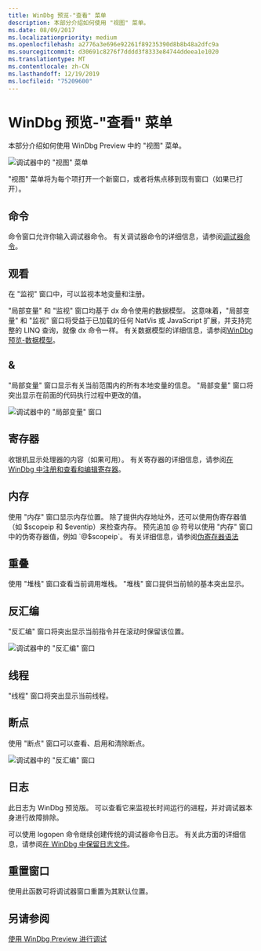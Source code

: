 ```yaml
---
title: WinDbg 预览-"查看" 菜单
description: 本部分介绍如何使用 "视图" 菜单。
ms.date: 08/09/2017
ms.localizationpriority: medium
ms.openlocfilehash: a2776a3e696e92261f89235390d8b8b48a2dfc9a
ms.sourcegitcommit: d30691c8276f7dddd3f8333e84744ddeea1e1020
ms.translationtype: MT
ms.contentlocale: zh-CN
ms.lasthandoff: 12/19/2019
ms.locfileid: "75209600"
---
```

# <a name="windbg-preview---view-menu"></a>WinDbg 预览-"查看" 菜单

本部分介绍如何使用 WinDbg Preview 中的 "视图" 菜单。

![调试器中的 "视图" 菜单](images/windbgx-view-menu.png)

"视图" 菜单将为每个项打开一个新窗口，或者将焦点移到现有窗口（如果已打开）。

## <a name="command"></a>命令 
命令窗口允许你输入调试器命令。 有关调试器命令的详细信息，请参阅[调试器命令](debugger-commands.md)。

## <a name="watch"></a>观看 

在 "监视" 窗口中，可以监视本地变量和注册。 

"局部变量" 和 "监视" 窗口均基于 dx 命令使用的数据模型。 这意味着，"局部变量" 和 "监视" 窗口将受益于已加载的任何 NatVis 或 JavaScript 扩展，并支持完整的 LINQ 查询，就像 dx 命令一样。 有关数据模型的详细信息，请参阅[WinDbg 预览-数据模型](windbg-data-model-preview.md)。

## <a name="locals"></a>&
"局部变量" 窗口显示有关当前范围内的所有本地变量的信息。 "局部变量" 窗口将突出显示在前面的代码执行过程中更改的值。

![调试器中的 "局部变量" 窗口](images/windbgx-locals-window.png)

## <a name="registers"></a>寄存器

收银机显示处理器的内容（如果可用）。 有关寄存器的详细信息，请[](registers.md)参阅[在 WinDbg 中注册和查看和编辑寄存器](registers-window.md)。

## <a name="memory"></a>内存

使用 "内存" 窗口显示内存位置。 除了提供内存地址外，还可以使用伪寄存器值（如 $scopeip 和 $eventip）来检查内存。 预先追加 @ 符号以使用 "内存" 窗口中的伪寄存器值，例如 `@$scopeip`。 有关详细信息，请参阅[伪寄存器语法](pseudo-register-syntax.md)


## <a name="stack"></a>重叠 

使用 "堆栈" 窗口查看当前调用堆栈。 "堆栈" 窗口提供当前帧的基本突出显示。 

## <a name="disassembly"></a>反汇编

"反汇编" 窗口将突出显示当前指令并在滚动时保留该位置。 

![ 调试器中的 "反汇编" 窗口](images/windbgx-disassembly.png)


## <a name="threads"></a>线程

"线程" 窗口将突出显示当前线程。 


## <a name="breakpoints"></a>断点

使用 "断点" 窗口可以查看、启用和清除断点。

![ 调试器中的 "反汇编" 窗口](images/windbgx-breakpoints-window.png)


## <a name="logs"></a>日志

 此日志为 WinDbg 预览版。 可以查看它来监视长时间运行的进程，并对调试器本身进行故障排除。 
 
 可以使用 logopen 命令继续创建传统的调试器命令日志。 有关此方面的详细信息，请参阅[在 WinDbg 中保留日志文件](keeping-a-log-file-in-windbg.md)。

## <a name="reset-windows"></a>重置窗口

使用此函数可将调试器窗口重置为其默认位置。 


## <a name="see-also"></a>另请参阅

[使用 WinDbg Preview 进行调试](debugging-using-windbg-preview.md)

 

 





